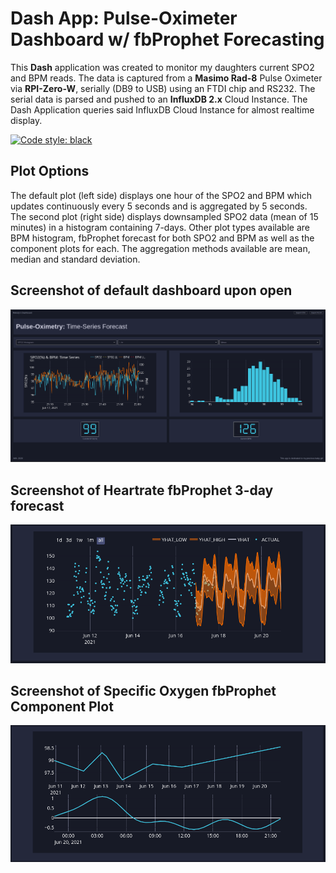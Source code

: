 # Dash App: Pulse-Oximeter Dashboard w/ fbProphet Forecasting

This **Dash** application was created to monitor my daughters current SPO2 and BPM reads. The
data is captured from a **Masimo Rad-8** Pulse Oximeter via **RPI-Zero-W**, serially (DB9 to USB) using
an FTDI chip and RS232. The serial data is parsed and pushed to an **InfluxDB 2.x** Cloud Instance.
The Dash Application queries said InfluxDB Cloud Instance for almost realtime display.

[![Code style: black](https://img.shields.io/badge/code%20style-black-000000.svg)](https://github.com/psf/black)

## Plot Options

The default plot (left side) displays one hour of the SPO2 and BPM which updates continuously every 5 seconds and is aggregated
by 5 seconds. The second plot (right side) displays downsampled SPO2 data (mean of 15 minutes) in a histogram containing 7-days.
Other plot types available are BPM histogram, fbProphet forecast for both SPO2 and BPM as well as the component plots for each.
The aggregation methods available are mean, median and standard deviation.

## Screenshot of default dashboard upon open

![alt text](dash_pic1.png)

## Screenshot of Heartrate fbProphet 3-day forecast

![alt text](dash_pic2.png)

## Screenshot of Specific Oxygen fbProphet Component Plot

![a;t text](dash_pic3.png)
